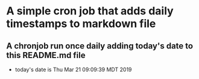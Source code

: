 A simple cron job that adds daily timestamps to markdown file
============================================================
## A chronjob run once daily adding today's date to this README.md file
* today's date is Thu Mar 21 09:09:39 MDT 2019
